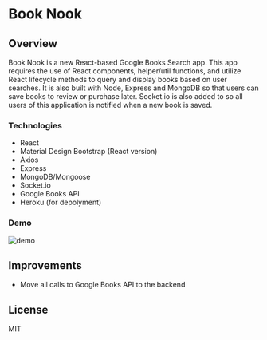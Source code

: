 # Book Nook

## Overview

Book Nook is a new React-based Google Books Search app. This app requires the use of React components, helper/util functions, and utilize React lifecycle methods to query and display books based on user searches. It is also built with Node, Express and MongoDB so that users can save books to review or purchase later. Socket.io is also added to so all users of this application is notified when a new book is saved.

### Technologies

  * React
  * Material Design Bootstrap (React version)
  * Axios
  * Express
  * MongoDB/Mongoose
  * Socket.io
  * Google Books API
  * Heroku (for depolyment)
  
### Demo
  ![demo](https://github.com/Kinla/Google-books/blob/master/bnook.gif)

## Improvements
  * Move all calls to Google Books API to the backend

## License

MIT
